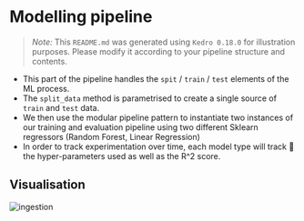 # Modelling pipeline

> *Note:* This `README.md` was generated using `Kedro 0.18.0` for illustration purposes. Please modify it according to your pipeline structure and contents.

- This part of the pipeline handles the `spit` / `train` / `test` elements of the ML process.
- The `split_data` method is parametrised to create a single source of `train` and `test` data.
- We then use the modular pipeline pattern to instantiate two instances of our training and evaluation pipeline using two different Sklearn regressors (Random Forest, Linear Regression)
- In order to track experimentation over time, each model type will track 🧪 the hyper-parameters used as well as the R^2 score.

## Visualisation

![ingestion](../../../../.tours/images/modelling.png)
